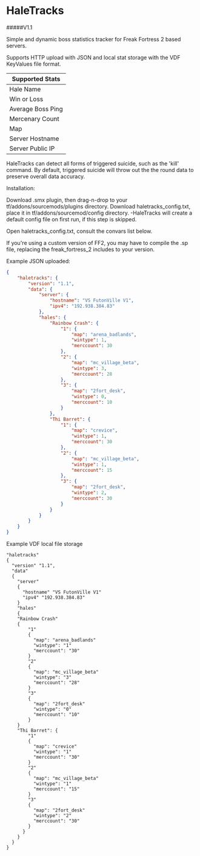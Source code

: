 # HaleTracks
#####V1.1

Simple and dynamic boss statistics tracker for Freak Fortress 2 based servers.

Supports HTTP upload with JSON and local stat storage with the VDF KeyValues file format.

| Supported Stats  |
| ------------- |
| Hale Name      |
| Win or Loss     |
| Average Boss Ping |
| Mercenary Count |
| Map |
| Server Hostname |
| Server Public IP |

HaleTracks can detect all forms of triggered suicide, such as the 'kill' command.
By default, triggered suicide will throw out the the round data to preserve overall data accuracy.

Installation:


  Download .smx plugin, then drag-n-drop to your tf/addons/sourcemods/plugins directory.
  Download haletracks_config.txt, place it in tf/addons/sourcemod/config directory.
      -HaleTracks will create a default config file on first run, if this step is skipped.
  
  Open haletracks_config.txt, consult the convars list below.


  If you're using a custom version of FF2, you may have to compile the .sp file, replacing
  the freak_fortress_2 includes to your version.

Example JSON uploaded:
```json
{
    "haletracks": {
        "version": "1.1",
        "data": {
            "server": {
                "hostname": "VS FutonVille V1",
                "ipv4": "192.938.384.83"
            },
            "hales": {
                "Rainbow Crash": {
                    "1": {
                        "map": "arena_badlands",
                        "wintype": 1,
                        "merccount": 30
                    },
                    "2": {
                        "map": "mc_village_beta",
                        "wintype": 3,
                        "merccount": 28
                    },
                    "3": {
                        "map": "2fort_desk",
                        "wintype": 0,
                        "merccount": 10
                    }
                },
                "Thi Barret": {
                    "1": {
                        "map": "crevice",
                        "wintype": 1,
                        "merccount": 30
                    },
                    "2": {
                        "map": "mc_village_beta",
                        "wintype": 1,
                        "merccount": 15
                    },
                    "3": {
                        "map": "2fort_desk",
                        "wintype": 2,
                        "merccount": 30
                    }
                }
            }
        }
    }
}
```

Example VDF local file storage
```
"haletracks"
{
  "version" "1.1",
  "data"
  {
    "server"
    {
      "hostname" "VS FutonVille V1"
      "ipv4" "192.938.384.83"
    }
    "hales"
    {
    "Rainbow Crash"
    {
        "1"
        {
          "map": "arena_badlands"
          "wintype": "1"
          "merccount": "30"
        }
        "2"
        {
          "map": "mc_village_beta"
          "wintype": "3"
          "merccount": "28"
        }
        "3"
        {
          "map": "2fort_desk"
          "wintype": "0"
          "merccount": "10"
        }
    }
    "Thi Barret": {
        "1"
        {
          "map": "crevice"
          "wintype": "1"
          "merccount": "30"
        }
        "2"
        {
          "map": "mc_village_beta"
          "wintype": "1"
          "merccount": "15"
        }
        "3"
        {
          "map": "2fort_desk"
          "wintype": "2"
          "merccount": "30"
        }
      }
    }
  }
}

```


